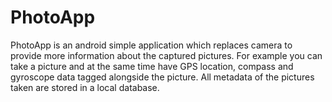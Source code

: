 # PhotoApp

PhotoApp is an android simple application which replaces camera to provide more information about the captured pictures. For example you can take a picture and at the same time have GPS location, compass and gyroscope data tagged alongside the picture. All metadata of the pictures taken are stored in a local database.
